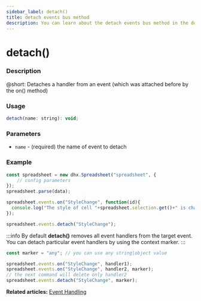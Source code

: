 ```yaml
---
sidebar_label: detach()
title: detach events bus method
description: You can learn about the detach events bus method in the documentation of the DHTMLX JavaScript Spreadsheet library. Browse developer guides and API reference, try out code examples and live demos, and download a free 30-day evaluation version of DHTMLX Spreadsheet.
---
```


# detach()

### Description

@short: Detaches a handler from an event (which was attached before by the on() method)

### Usage

~~~jsx
detach(name: string): void;
~~~

### Parameters

- `name` - (required) the name of event to detach

### Example

~~~jsx {10}
const spreadsheet = new dhx.Spreadsheet("spreadsheet", {
    // config parameters
});
spreadsheet.parse(data);

spreadsheet.events.on("StyleChange", function(id){
  console.log("The style of cell "+spreadsheet.selection.get()+" is changed");
});

spreadsheet.events.detach("StyleChange");
~~~

:::info
By default **detach()** removes all event handlers from the target event. You can detach particular event handlers by using the context marker.
:::

~~~jsx
const marker = "any"; // you can use any string|object value

spreadsheet.events.on("StyleChange", handler1);
spreadsheet.events.on("StyleChange", handler2, marker);
// the next command will delete only handler2
spreadsheet.events.detach("StyleChange", marker);
~~~

**Related articles:** [Event Handling](handling_events.md)
